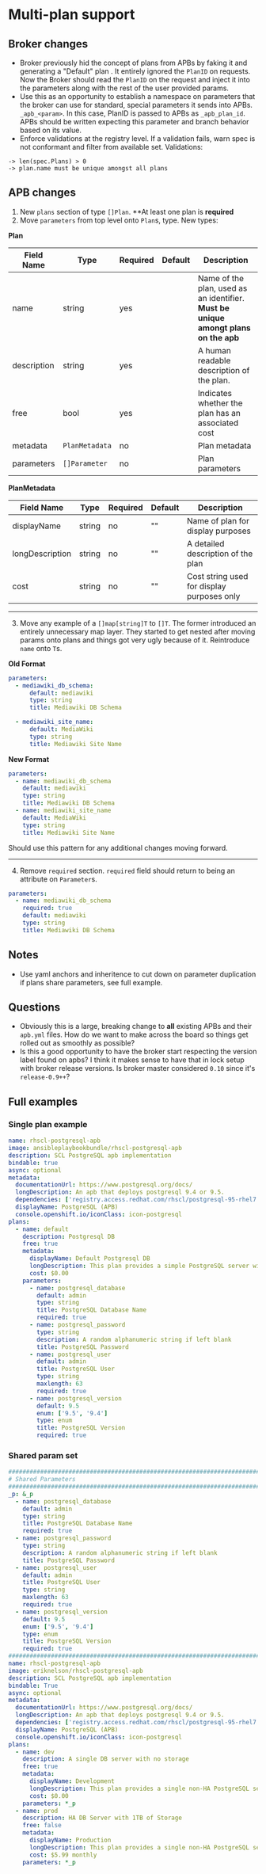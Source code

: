 # Multi-plan support

## Broker changes

* Broker previously hid the concept of plans from APBs by faking it and generating
a "Default" plan . It entirely ignored the `PlanID` on requests.
Now the Broker should read the `PlanID` on the request and inject it into the parameters
along with the rest of the user provided params.
* Use this as an opportunity to establish a namespace on parameters that the
broker can use for standard, special parameters it sends into APBs. `_apb_<param>`.
In this case, PlanID is passed to APBs as `_apb_plan_id`. APBs should be written
expecting this parameter and branch behavior based on its value.
* Enforce validations at the registry level. If a validation fails, warn spec
is not conformant and filter from available set. Validations:
```
-> len(spec.Plans) > 0
-> plan.name must be unique amongst all plans
```

## APB changes

1) New `plans` section of type `[]Plan`. **At least one plan is **required**
2) Move `parameters` from top level onto `Plan`s, type. New types:

**Plan**

Field Name | Type | Required | Default | Description
---|---|---|---|---
name | string| yes |  | Name of the plan, used as an identifier. **Must be unique amongt plans on the apb**
description | string | yes | | A human readable description of the plan.
free | bool | yes | | Indicates whether the plan has an associated cost
metadata | `PlanMetadata` |  no | | Plan metadata
parameters | `[]Parameter` |  no | | Plan parameters

**PlanMetadata**

Field Name | Type | Required | Default | Description
---|---|---|---|---
displayName | string | no | "" | Name of plan for display purposes
longDescription | string | no | "" | A detailed description of the plan
cost | string | no | "" | Cost string used for display purposes only

---

3) Move any example of a `[]map[string]T` to `[]T`. The former introduced an entirely
unnecessary map layer. They started to get nested after moving params onto plans and
things got very ugly because of it. Reintroduce `name` onto `T`s.

**Old Format**

```yaml
parameters:
  - mediawiki_db_schema:
      default: mediawiki
      type: string
      title: Mediawiki DB Schema

  - mediawiki_site_name:
      default: MediaWiki
      type: string
      title: Mediawiki Site Name
```

**New Format**

```yaml
parameters:
  - name: mediawiki_db_schema
    default: mediawiki
    type: string
    title: Mediawiki DB Schema
  - name: mediawiki_site_name
    default: MediaWiki
    type: string
    title: Mediawiki Site Name
```

Should use this pattern for any additional changes moving forward.

---

4) Remove `required` section. `required` field should return to being an attribute on `Parameter`s.

```yaml
parameters:
  - name: mediawiki_db_schema
    required: true
    default: mediawiki
    type: string
    title: Mediawiki DB Schema
```

## Notes

* Use yaml anchors and inheritence to cut down on parameter duplication if plans share
parameters, see full example.

## Questions

* Obviously this is a large, breaking change to **all** existing APBs and their `apb.yml` files.
How do we want to make across the board so things get rolled out as smoothly as possible?
* Is this a good opportunity to have the broker start respecting the version label found on
apbs? I think it makes sense to have that in lock setup with broker release versions. Is
broker master considered `0.10` since it's `release-0.9++`?

## Full examples

### Single plan example

```yaml
name: rhscl-postgresql-apb
image: ansibleplaybookbundle/rhscl-postgresql-apb
description: SCL PostgreSQL apb implementation
bindable: true
async: optional
metadata:
  documentationUrl: https://www.postgresql.org/docs/
  longDescription: An apb that deploys postgresql 9.4 or 9.5.
  dependencies: ['registry.access.redhat.com/rhscl/postgresql-95-rhel7']
  displayName: PostgreSQL (APB)
  console.openshift.io/iconClass: icon-postgresql
plans:
  - name: default
    description: Postgresql DB
    free: true
    metadata:
      displayName: Default Postgresql DB
      longDescription: This plan provides a simple PostgreSQL server with persistent storage
      cost: $0.00
    parameters:
      - name: postgresql_database
        default: admin
        type: string
        title: PostgreSQL Database Name
        required: true
      - name: postgresql_password
        type: string
        description: A random alphanumeric string if left blank
        title: PostgreSQL Password
      - name: postgresql_user
        default: admin
        title: PostgreSQL User
        type: string
        maxlength: 63
        required: true
      - name: postgresql_version
        default: 9.5
        enum: ['9.5', '9.4']
        type: enum
        title: PostgreSQL Version
        required: true
```

### Shared param set

```yaml
################################################################################
# Shared Parameters
################################################################################
_p: &_p
  - name: postgresql_database
    default: admin
    type: string
    title: PostgreSQL Database Name
    required: true
  - name: postgresql_password
    type: string
    description: A random alphanumeric string if left blank
    title: PostgreSQL Password
  - name: postgresql_user
    default: admin
    title: PostgreSQL User
    type: string
    maxlength: 63
    required: true
  - name: postgresql_version
    default: 9.5
    enum: ['9.5', '9.4']
    type: enum
    title: PostgreSQL Version
    required: true
################################################################################
name: rhscl-postgresql-apb
image: eriknelson/rhscl-postgresql-apb
description: SCL PostgreSQL apb implementation
bindable: True
async: optional
metadata:
  documentationUrl: https://www.postgresql.org/docs/
  longDescription: An apb that deploys postgresql 9.4 or 9.5.
  dependencies: ['registry.access.redhat.com/rhscl/postgresql-95-rhel7']
  displayName: PostgreSQL (APB)
  console.openshift.io/iconClass: icon-postgresql
plans:
  - name: dev
    description: A single DB server with no storage
    free: true
    metadata:
      displayName: Development
      longDescription: This plan provides a single non-HA PostgreSQL server without persistent storage
      cost: $0.00
    parameters: *_p
  - name: prod
    description: HA DB Server with 1TB of Storage
    free: false
    metadata:
      displayName: Production
      longDescription: This plan provides a single non-HA PostgreSQL server with persistent storage
      cost: $5.99 monthly
    parameters: *_p
```
